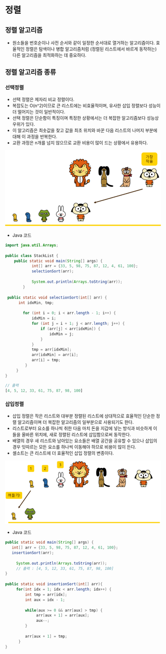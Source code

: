 # 정렬

## 정렬 알고리즘

* 원소들을 번호순이나 사전 순서와 같이 일정한 순서대로 열거하는 알고리즘이다. 효율적인 정렬은 탐색이나 병합 알고리즘처럼 (정렬된 리스트에서 바르게 동작하는) 다른 알고리즘을 최적화하는 데 중요하다.



## 정렬 알고리즘 종류

### 선택정렬

* 선택 정렬은 제자리 비교 정렬이다.&#x20;
* 복잡도는 O(n^2)이므로 큰 리스트에는 비효율적이며, 유사한 삽입 정렬보다 성능이 더 떨어지는 것이 일반적이다.&#x20;
* 선택 정렬은 단순함이 특징이며 특정한 상황에서는 더 복잡한 알고리즘보다 성능상 우위가 있다.
* 이 알고리즘은 최솟값을 찾고 값을 최초 위치와 바꾼 다음 리스트의 나머지 부분에 대해 이 과정을 반복한다.&#x20;
* 교환 과정은 n개를 넘지 않으므로 교환 비용이 많이 드는 상황에서 유용하다.

![](<../.gitbook/assets/image (12).png>)

* Java 코드

```java
import java.util.Arrays;

public class StackList {
    public static void main(String[] args) {
		    int[] arr = {33, 5, 98, 75, 87, 12, 4, 61, 100};
		    selectionSort(arr);
		         
		    System.out.println(Arrays.toString(arr));
		}
 
 public static void selectionSort(int[] arr) {
      int idxMin, tmp;
     
	    for (int i = 0; i < arr.length - 1; i++) {
	        idxMin = i;
	        for (int j = i + 1; j < arr.length; j++) {
	            if (arr[j] < arr[idxMin]) {
	                idxMin = j;
	            }
	        }
	        tmp = arr[idxMin];
	        arr[idxMin] = arr[i];
	        arr[i] = tmp;
	     }
	 }
}
```

```jsx
// 출력
[4, 5, 12, 33, 61, 75, 87, 98, 100]
```



### 삽입정렬

* 삽입 정렬은 작은 리스트와 대부분 정렬된 리스트에 상대적으로 효율적인 단순한 정렬 알고리즘이며 더 복잡한 알고리즘의 일부분으로 사용되기도 한다.
* 리스트로부터 요소를 하나씩 취한 다음 마치 돈을 지갑에 넣는 방식과 비슷하게 이들을 올바른 위치에, 새로 정렬된 리스트에 삽입함으로써 동작한다.&#x20;
* 배열의 경우 새 리스트와 남아있는 요소들은 배열 공간을 공유할 수 있으나 삽입의 경우 잇따르는 모든 요소를 하나씩 이동해야 하므로 비용이 많이 든다.&#x20;
* 셸소트는 큰 리스트에 더 효율적인 삽입 정렬의 변종이다.

![](<../.gitbook/assets/image (18).png>)

* Java 코드

```java
public static void main(String[] args) {
   int[] arr = {33, 5, 98, 75, 87, 12, 4, 61, 100};
   insertionSort(arr);

	 System.out.println(Arrays.toString(arr));
	 // 출력 : [4, 5, 12, 33, 61, 75, 87, 98, 100]
}

public static void insertionSort(int[] arr){
     for(int idx = 1; idx < arr.length; idx++) {
         int tmp = arr[idx];
         int aux = idx - 1;

         while(aux >= 0 && arr[aux] > tmp) {
              arr[aux + 1] = arr[aux];
              aux--;
         }

         arr[aux + 1] = tmp;
      }
}
```
